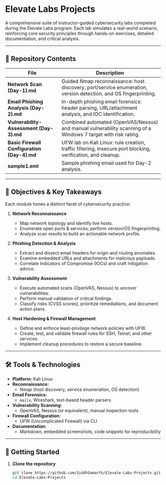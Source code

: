 # Elevate Labs Projects

A comprehensive suite of instructor-guided cybersecurity labs completed during the Elevate Labs program. Each lab simulates a real-world scenario, reinforcing core security principles through hands-on exercises, detailed documentation, and critical analysis.

---

## 📂 Repository Contents

| File                                    | Description                                                                                                     |
|-----------------------------------------|-----------------------------------------------------------------------------------------------------------------|
| **Network Scan (Day-1).md**             | Guided Nmap reconnaissance: host discovery, port/service enumeration, version detection, and OS fingerprinting. |
| **Email Phishing Analysis (Day-2).md**   | In-depth phishing email forensics: header parsing, URL/attachment analysis, and IOC identification.              |
| **Vulnerability-Assessment (Day-3).md**  | Combined automated (OpenVAS/Nessus) and manual vulnerability scanning of a Windows 7 target with risk rating.  |
| **Basic Firewall Configuration (Day-4).md** | UFW lab on Kali Linux: rule creation, traffic filtering, insecure port blocking, verification, and cleanup.     |
| **sample1.eml**                         | Sample phishing email used for Day-2 analysis.                                                                  |

---

## 🎯 Objectives & Key Takeaways

Each module hones a distinct facet of cybersecurity practice:

1. **Network Reconnaissance**  
   - Map network topology and identify live hosts.  
   - Enumerate open ports & services; perform version/OS fingerprinting.  
   - Analyze scan results to build an actionable network profile.

2. **Phishing Detection & Analysis**  
   - Extract and dissect email headers for origin and routing anomalies.  
   - Examine embedded URLs and attachments for malicious payloads.  
   - Correlate Indicators of Compromise (IOCs) and craft mitigation advice.

3. **Vulnerability Assessment**  
   - Execute automated scans (OpenVAS, Nessus) to uncover vulnerabilities.  
   - Perform manual validation of critical findings.  
   - Classify risks (CVSS scores), prioritize remediations, and document action plans.

4. **Host Hardening & Firewall Management**  
   - Define and enforce least-privilege network policies with UFW.  
   - Create, test, and validate firewall rules for SSH, Telnet, and other services.  
   - Implement cleanup procedures to restore a secure baseline.

---

## 🛠️ Tools & Technologies

- **Platform:** Kali Linux  
- **Reconnaissance:**  
  - Nmap (host discovery, service enumeration, OS detection)  
- **Email Forensics:**  
  - `mailx`, Wireshark, text-based header parsers  
- **Vulnerability Scanning:**  
  - OpenVAS, Nessus (or equivalent), manual inspection tools  
- **Firewall Configuration:**  
  - UFW (Uncomplicated Firewall) via CLI  
- **Documentation:**  
  - Markdown, embedded screenshots, code snippets for reproducibility  

---

## 📖 Getting Started

1. **Clone the repository**  
   ```bash
   git clone https://github.com/SiddhSamarth/Elevate-Labs-Projects.git
   cd Elevate-Labs-Projects
